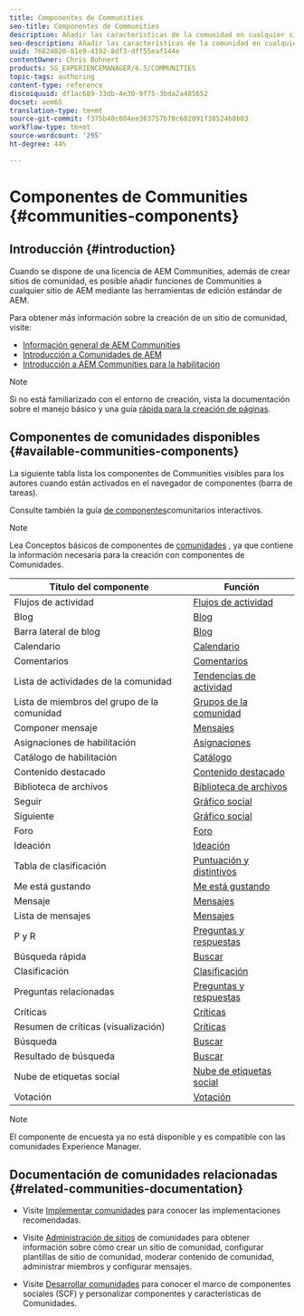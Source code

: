 ```yaml
---
title: Componentes de Communities
seo-title: Componentes de Communities
description: Añadir las características de la comunidad en cualquier sitio AEM
seo-description: Añadir las características de la comunidad en cualquier sitio AEM
uuid: 76824820-81e9-4192-8df3-dff55eaf144e
contentOwner: Chris Bohnert
products: SG_EXPERIENCEMANAGER/6.5/COMMUNITIES
topic-tags: authoring
content-type: reference
discoiquuid: df1ac689-33db-4e30-9f75-3bda2a485652
docset: aem65
translation-type: tm+mt
source-git-commit: f375b40c084ee363757b78c602091f38524b8b03
workflow-type: tm+mt
source-wordcount: '295'
ht-degree: 44%

---
```



# Componentes de Communities {#communities-components}

## Introducción {#introduction}

Cuando se dispone de una licencia de AEM Communities, además de crear sitios de comunidad, es posible añadir funciones de Communities a cualquier sitio de AEM mediante las herramientas de edición estándar de AEM.

Para obtener más información sobre la creación de un sitio de comunidad, visite:

* [Información general de AEM Communities](/help/communities/overview.md)
* [Introducción a Comunidades de AEM](/help/communities/getting-started.md)
* [Introducción a AEM Communities para la habilitación](/help/communities/getting-started-enablement.md)

>[!NOTE]
>
>Si no está familiarizado con el entorno de creación, vista la documentación sobre el manejo [](/help/sites-authoring/basic-handling.md) básico y una guía [rápida para la creación de páginas](/help/sites-authoring/qg-page-authoring.md).

## Componentes de comunidades disponibles {#available-communities-components}

La siguiente tabla lista los componentes de Communities visibles para los autores cuando están activados en el navegador de componentes (barra de tareas).

Consulte también la guía [de componentes](/help/communities/components-guide.md)comunitarios interactivos.

>[!NOTE]
>
>Lea Conceptos básicos de componentes de [comunidades](/help/communities/basics.md) , ya que contiene la información necesaria para la creación con componentes de Comunidades.

| **Título del componente** | **Función** |
|---|---|
| Flujos de actividad | [Flujos de actividad](/help/communities/activities.md) |
| Blog | [Blog](/help/communities/blog-feature.md) |
| Barra lateral de blog | [Blog](/help/communities/blog-feature.md) |
| Calendario | [Calendario](/help/communities/calendar.md) |
| Comentarios | [Comentarios](/help/communities/comments.md) |
| Lista de actividades de la comunidad | [Tendencias de actividad](/help/communities/trends.md) |
| Lista de miembros del grupo de la comunidad | [Grupos de la comunidad](/help/communities/creating-groups.md) |
| Componer mensaje | [Mensajes](/help/communities/configure-messaging.md) |
| Asignaciones de habilitación | [Asignaciones](/help/communities/assignments.md) |
| Catálogo de habilitación | [Catálogo](/help/communities/catalog.md) |
| Contenido destacado | [Contenido destacado](/help/communities/featured.md) |
| Biblioteca de archivos | [Biblioteca de archivos](/help/communities/file-library.md) |
| Seguir | [Gráfico social](/help/communities/socialgraph.md) |
| Siguiente | [Gráfico social](/help/communities/socialgraph.md) |
| Foro | [Foro](/help/communities/forum.md) |
| Ideación | [Ideación](/help/communities/ideation-feature.md) |
| Tabla de clasificación | [Puntuación y distintivos](/help/communities/enabling-leaderboard.md) |
| Me está gustando | [Me está gustando](/help/communities/liking.md) |
| Mensaje | [Mensajes](/help/communities/configure-messaging.md) |
| Lista de mensajes | [Mensajes](/help/communities/configure-messaging.md) |
| P y R | [Preguntas y respuestas](/help/communities/working-with-qna.md) |
| Búsqueda rápida | [Buscar](/help/communities/search.md) |
| Clasificación | [Clasificación](/help/communities/rating.md) |
| Preguntas relacionadas | [Preguntas y respuestas](/help/communities/working-with-qna.md) |
| Críticas | [Críticas](/help/communities/reviews.md) |
| Resumen de críticas (visualización) | [Críticas](/help/communities/reviews.md) |
| Búsqueda   | [Buscar](/help/communities/search.md) |
| Resultado de búsqueda | [Buscar](/help/communities/search.md) |
| Nube de etiquetas social | [Nube de etiquetas social](/help/communities/tagcloud.md) |
| Votación | [Votación](/help/communities/voting.md) |

>[!NOTE]
>
>El componente de encuesta ya no está disponible y es compatible con las comunidades Experience Manager.

## Documentación de comunidades relacionadas {#related-communities-documentation}

* Visite [Implementar comunidades](/help/communities/deploy-communities.md) para conocer las implementaciones recomendadas.

* Visite [Administración de sitios](/help/communities/administer-landing.md) de comunidades para obtener información sobre cómo crear un sitio de comunidad, configurar plantillas de sitio de comunidad, moderar contenido de comunidad, administrar miembros y configurar mensajes.

* Visite [Desarrollar comunidades](/help/communities/communities.md) para conocer el marco de componentes sociales (SCF) y personalizar componentes y características de Comunidades.

